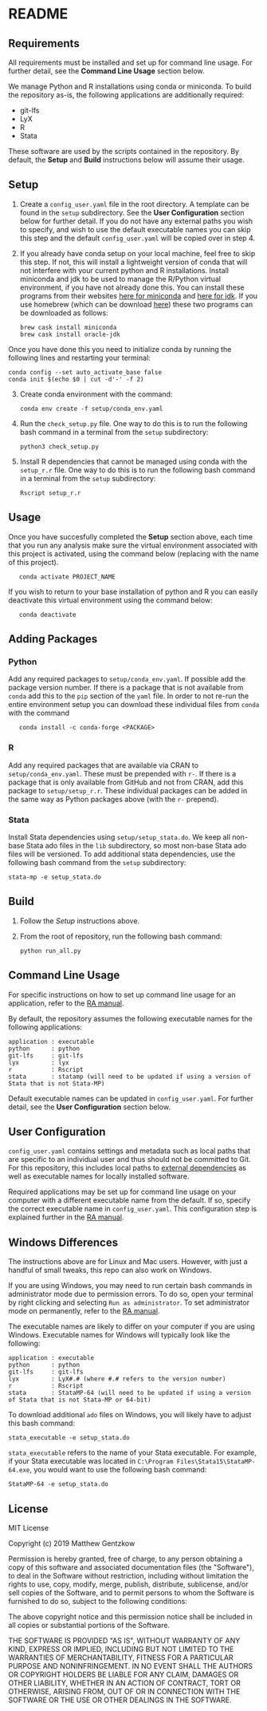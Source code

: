 # README

## Requirements
All requirements must be installed and set up for command line usage. For further detail, see the **Command Line Usage** section below.

We manage Python and R installations using conda or miniconda. 
To build the repository as-is, the following applications are additionally required:

* git-lfs
* LyX
* R
* Stata

These software are used by the scripts contained in the repository. By default, the **Setup** and **Build** instructions below will assume their usage.

## Setup 

1. Create a `config_user.yaml` file in the root directory. A template can be found in the `setup` subdirectory. See the **User Configuration** section below for further detail. If you do not have any external paths you wish to specify, and wish to use the default executable names you can skip this step and the default `config_user.yaml` will be copied over in step 4.

2. If you already have conda setup on your local machine, feel free to skip this step. If not, this will install a lightweight version of conda that will not interfere with your current python and R installations.
Install miniconda and jdk to be used to manage the R/Python virtual environment, if you have not already done this. You can install these programs from their websites [here for miniconda](https://docs.conda.io/en/latest/miniconda.html) and [here for jdk](https://www.oracle.com/java/technologies/javase-downloads.html). If you use homebrew (which can be download [here](https://brew.sh/)) these two programs can be downloaded as follows:
   ```
   brew cask install miniconda
   brew cask install oracle-jdk
   ```
Once you have done this you need to initialize conda by running the following lines and restarting your terminal:
   ```
   conda config --set auto_activate_base false
   conda init $(echo $0 | cut -d'-' -f 2)
   ```

3. Create conda environment with the command:
   ```
   conda env create -f setup/conda_env.yaml
   ```

4. Run the `check_setup.py` file. One way to do this is to run the following bash command in a terminal from the `setup` subdirectory:
   ```
   python3 check_setup.py
   ```

5. Install R dependencies that cannot be managed using conda with the `setup_r.r` file. One way to do this is to run the following bash command in a terminal from the `setup` subdirectory:
   ```
   Rscript setup_r.r
   ```
   
## Usage

Once you have succesfully completed the **Setup** section above, each time that you run any analysis make sure the virtual environment associated with this project is activated, using the command below (replacing with the name of this project).
```
   conda activate PROJECT_NAME
``` 
If you wish to return to your base installation of python and R you can easily deactivate this virtual environment using the command below:
```
   conda deactivate
``` 

## Adding Packages
### Python
Add any required packages to `setup/conda_env.yaml`. If possible add the package version number. If there is a package that is not available from `conda` add this to the `pip` section of the `yaml` file. In order to not re-run the entire environment setup you can download these individual files from `conda` with the command

```
   conda install -c conda-forge <PACKAGE>
```

### R
Add any required packages that are available via CRAN to `setup/conda_env.yaml`. These must be prepended with `r-`. If there is a package that is only available from GitHub and not from CRAN, add this package to `setup/setup_r.r`. These individual packages can be added in the same way as Python packages above (with the `r-` prepend).

### Stata

Install Stata dependencies using `setup/setup_stata.do`. We keep all non-base Stata ado files in the `lib` subdirectory, so most non-base Stata ado files will be versioned. To add additional stata dependencies, use the following bash command from the `setup` subdirectory:
```
stata-mp -e setup_stata.do
```

## Build

1. Follow the *Setup* instructions above.

2. From the root of repository, run the following bash command:
   ```
   python run_all.py
   ```

## Command Line Usage

For specific instructions on how to set up command line usage for an application, refer to the [RA manual](https://github.com/gentzkow/template/wiki/Command-Line-Usage).

By default, the repository assumes the following executable names for the following applications:

```
application : executable
python      : python
git-lfs     : git-lfs
lyx         : lyx
r           : Rscript
stata       : statamp (will need to be updated if using a version of Stata that is not Stata-MP)
```

Default executable names can be updated in `config_user.yaml`. For further detail, see the **User Configuration** section below.

## User Configuration
`config_user.yaml` contains settings and metadata such as local paths that are specific to an individual user and thus should not be committed to Git. For this repository, this includes local paths to [external dependencies](https://github.com/gentzkow/template/wiki/External-Dependencies) as well as executable names for locally installed software.

Required applications may be set up for command line usage on your computer with a different executable name from the default. If so, specify the correct executable name in `config_user.yaml`. This configuration step is explained further in the [RA manual](https://github.com/gentzkow/template/wiki/Repository-Structure#Configuration-Files).

## Windows Differences
The instructions above are for Linux and Mac users. However, with just a handful of small tweaks, this repo can also work on Windows. 

If you are using Windows, you may need to run certain bash commands in administrator mode due to permission errors. To do so, open your terminal by right clicking and selecting `Run as administrator`. To set administrator mode on permanently, refer to the [RA manual](https://github.com/gentzkow/template/wiki/Repository-Usage#Administrator-Mode).

The executable names are likely to differ on your computer if you are using Windows. Executable names for Windows will typically look like the following:

```
application : executable
python      : python
git-lfs     : git-lfs
lyx         : LyX#.# (where #.# refers to the version number)
r           : Rscript
stata       : StataMP-64 (will need to be updated if using a version of Stata that is not Stata-MP or 64-bit)
```

To download additional `ado` files on Windows, you will likely have to adjust this bash command:
```
stata_executable -e setup_stata.do
```

`stata_executable` refers to the name of your Stata executable. For example, if your Stata executable was located in `C:\Program Files\Stata15\StataMP-64.exe`, you would want to use the following bash command:

```
StataMP-64 -e setup_stata.do
```
## License
MIT License

Copyright (c) 2019 Matthew Gentzkow

Permission is hereby granted, free of charge, to any person obtaining a copy of this software and associated documentation files (the "Software"), to deal in the Software without restriction, including without limitation the rights to use, copy, modify, merge, publish, distribute, sublicense, and/or sell copies of the Software, and to permit persons to whom the Software is furnished to do so, subject to the following conditions:

The above copyright notice and this permission notice shall be included in all copies or substantial portions of the Software.

THE SOFTWARE IS PROVIDED "AS IS", WITHOUT WARRANTY OF ANY KIND, EXPRESS OR IMPLIED, INCLUDING BUT NOT LIMITED TO THE WARRANTIES OF MERCHANTABILITY, FITNESS FOR A PARTICULAR PURPOSE AND NONINFRINGEMENT. IN NO EVENT SHALL THE AUTHORS OR COPYRIGHT HOLDERS BE LIABLE FOR ANY CLAIM, DAMAGES OR OTHER LIABILITY, WHETHER IN AN ACTION OF CONTRACT, TORT OR OTHERWISE, ARISING FROM, OUT OF OR IN CONNECTION WITH THE SOFTWARE OR THE USE OR OTHER DEALINGS IN THE SOFTWARE.
